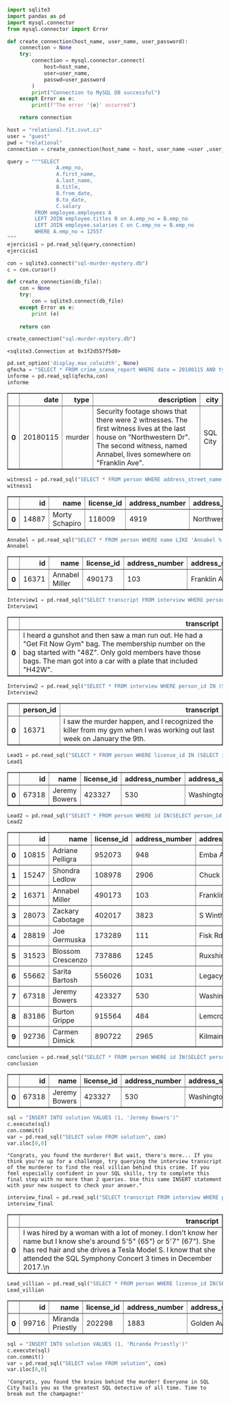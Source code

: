 ```python
import sqlite3
import pandas as pd
import mysql.connector
from mysql.connector import Error
```


```python
def create_connection(host_name, user_name, user_password):
    connection = None
    try:
        connection = mysql.connector.connect(
            host=host_name,
            user=user_name,
            passwd=user_password
        )
        print("Connection to MySQL DB successful")
    except Error as e:
        print(f"The error '{e}' occurred")

    return connection
```


```python
host = "relational.fit.cvut.cz"
user = "guest"
pwd = "relational"
connection = create_connection(host_name = host, user_name =user ,user_password = pwd)
```


```python
query = """SELECT
                A.emp_no,
                A.first_name,
                A.last_name,
                B.title,
                B.from_date,
                B.to_date,
                C.salary
         FROM employee.employees A  
         LEFT JOIN employee.titles B on A.emp_no = B.emp_no
         LEFT JOIN employee.salaries C on C.emp_no = B.emp_no
         WHERE A.emp_no = 12557
"""
ejercicio1 = pd.read_sql(query,connection)
ejercicio1
```


```python
con = sqlite3.connect("sql-murder-mystery.db")
c = con.cursor()
```


```python
def create_connection(db_file):
    con = None
    try:
        con = sqlite3.connect(db_file)
    except Error as e:
        print (e)
            
    return con
```


```python
create_connection("sql-murder-mystery.db")
```




    <sqlite3.Connection at 0x1f2d557f5d0>




```python
pd.set_option('display.max_colwidth', None)
qfecha = "SELECT * FROM crime_scene_report WHERE date = 20180115 AND type = 'murder' AND city = 'SQL City';"
informe = pd.read_sql(qfecha,con)
informe
```




<div>
<style scoped>
    .dataframe tbody tr th:only-of-type {
        vertical-align: middle;
    }

    .dataframe tbody tr th {
        vertical-align: top;
    }

    .dataframe thead th {
        text-align: right;
    }
</style>
<table border="1" class="dataframe">
  <thead>
    <tr style="text-align: right;">
      <th></th>
      <th>date</th>
      <th>type</th>
      <th>description</th>
      <th>city</th>
    </tr>
  </thead>
  <tbody>
    <tr>
      <th>0</th>
      <td>20180115</td>
      <td>murder</td>
      <td>Security footage shows that there were 2 witnesses. The first witness lives at the last house on "Northwestern Dr". The second witness, named Annabel, lives somewhere on "Franklin Ave".</td>
      <td>SQL City</td>
    </tr>
  </tbody>
</table>
</div>




```python
witness1 = pd.read_sql("SELECT * FROM person WHERE address_street_name = 'Northwestern Dr' ORDER BY address_number DESC LIMIT 1;",con)
witness1
```




<div>
<style scoped>
    .dataframe tbody tr th:only-of-type {
        vertical-align: middle;
    }

    .dataframe tbody tr th {
        vertical-align: top;
    }

    .dataframe thead th {
        text-align: right;
    }
</style>
<table border="1" class="dataframe">
  <thead>
    <tr style="text-align: right;">
      <th></th>
      <th>id</th>
      <th>name</th>
      <th>license_id</th>
      <th>address_number</th>
      <th>address_street_name</th>
      <th>ssn</th>
    </tr>
  </thead>
  <tbody>
    <tr>
      <th>0</th>
      <td>14887</td>
      <td>Morty Schapiro</td>
      <td>118009</td>
      <td>4919</td>
      <td>Northwestern Dr</td>
      <td>111564949</td>
    </tr>
  </tbody>
</table>
</div>




```python
Annabel = pd.read_sql("SELECT * FROM person WHERE name LIKE 'Annabel %';",con)
Annabel
```




<div>
<style scoped>
    .dataframe tbody tr th:only-of-type {
        vertical-align: middle;
    }

    .dataframe tbody tr th {
        vertical-align: top;
    }

    .dataframe thead th {
        text-align: right;
    }
</style>
<table border="1" class="dataframe">
  <thead>
    <tr style="text-align: right;">
      <th></th>
      <th>id</th>
      <th>name</th>
      <th>license_id</th>
      <th>address_number</th>
      <th>address_street_name</th>
      <th>ssn</th>
    </tr>
  </thead>
  <tbody>
    <tr>
      <th>0</th>
      <td>16371</td>
      <td>Annabel Miller</td>
      <td>490173</td>
      <td>103</td>
      <td>Franklin Ave</td>
      <td>318771143</td>
    </tr>
  </tbody>
</table>
</div>




```python
Interview1 = pd.read_sql("SELECT transcript FROM interview WHERE person_id IN (SELECT id FROM person WHERE address_street_name = 'Northwestern Dr' ORDER BY address_number DESC LIMIT 1) ;",con)
Interview1
```




<div>
<style scoped>
    .dataframe tbody tr th:only-of-type {
        vertical-align: middle;
    }

    .dataframe tbody tr th {
        vertical-align: top;
    }

    .dataframe thead th {
        text-align: right;
    }
</style>
<table border="1" class="dataframe">
  <thead>
    <tr style="text-align: right;">
      <th></th>
      <th>transcript</th>
    </tr>
  </thead>
  <tbody>
    <tr>
      <th>0</th>
      <td>I heard a gunshot and then saw a man run out. He had a "Get Fit Now Gym" bag. The membership number on the bag started with "48Z". Only gold members have those bags. The man got into a car with a plate that included "H42W".</td>
    </tr>
  </tbody>
</table>
</div>




```python
Interview2 = pd.read_sql("SELECT * FROM interview WHERE person_id IN (SELECT id FROM person WHERE name LIKE 'Annabel %');",con)
Interview2
```




<div>
<style scoped>
    .dataframe tbody tr th:only-of-type {
        vertical-align: middle;
    }

    .dataframe tbody tr th {
        vertical-align: top;
    }

    .dataframe thead th {
        text-align: right;
    }
</style>
<table border="1" class="dataframe">
  <thead>
    <tr style="text-align: right;">
      <th></th>
      <th>person_id</th>
      <th>transcript</th>
    </tr>
  </thead>
  <tbody>
    <tr>
      <th>0</th>
      <td>16371</td>
      <td>I saw the murder happen, and I recognized the killer from my gym when I was working out last week on January the 9th.</td>
    </tr>
  </tbody>
</table>
</div>




```python
Lead1 = pd.read_sql("SELECT * FROM person WHERE license_id IN (SELECT id FROM drivers_license WHERE plate_number LIKE '%H42W%') AND id IN (SELECT person_id FROM get_fit_now_member WHERE id LIKE '48Z%' AND membership_status = 'gold');",con)
Lead1
```




<div>
<style scoped>
    .dataframe tbody tr th:only-of-type {
        vertical-align: middle;
    }

    .dataframe tbody tr th {
        vertical-align: top;
    }

    .dataframe thead th {
        text-align: right;
    }
</style>
<table border="1" class="dataframe">
  <thead>
    <tr style="text-align: right;">
      <th></th>
      <th>id</th>
      <th>name</th>
      <th>license_id</th>
      <th>address_number</th>
      <th>address_street_name</th>
      <th>ssn</th>
    </tr>
  </thead>
  <tbody>
    <tr>
      <th>0</th>
      <td>67318</td>
      <td>Jeremy Bowers</td>
      <td>423327</td>
      <td>530</td>
      <td>Washington Pl, Apt 3A</td>
      <td>871539279</td>
    </tr>
  </tbody>
</table>
</div>




```python
Lead2 = pd.read_sql("SELECT * FROM person WHERE id IN(SELECT person_id FROM get_fit_now_member WHERE id IN(SELECT membership_id FROM get_fit_now_check_in WHERE check_in_date = 20180109));",con)
Lead2
```




<div>
<style scoped>
    .dataframe tbody tr th:only-of-type {
        vertical-align: middle;
    }

    .dataframe tbody tr th {
        vertical-align: top;
    }

    .dataframe thead th {
        text-align: right;
    }
</style>
<table border="1" class="dataframe">
  <thead>
    <tr style="text-align: right;">
      <th></th>
      <th>id</th>
      <th>name</th>
      <th>license_id</th>
      <th>address_number</th>
      <th>address_street_name</th>
      <th>ssn</th>
    </tr>
  </thead>
  <tbody>
    <tr>
      <th>0</th>
      <td>10815</td>
      <td>Adriane Pelligra</td>
      <td>952073</td>
      <td>948</td>
      <td>Emba Ave</td>
      <td>243639527</td>
    </tr>
    <tr>
      <th>1</th>
      <td>15247</td>
      <td>Shondra Ledlow</td>
      <td>108978</td>
      <td>2906</td>
      <td>Chuck Dr</td>
      <td>492143109</td>
    </tr>
    <tr>
      <th>2</th>
      <td>16371</td>
      <td>Annabel Miller</td>
      <td>490173</td>
      <td>103</td>
      <td>Franklin Ave</td>
      <td>318771143</td>
    </tr>
    <tr>
      <th>3</th>
      <td>28073</td>
      <td>Zackary Cabotage</td>
      <td>402017</td>
      <td>3823</td>
      <td>S Winthrop Ave</td>
      <td>367741547</td>
    </tr>
    <tr>
      <th>4</th>
      <td>28819</td>
      <td>Joe Germuska</td>
      <td>173289</td>
      <td>111</td>
      <td>Fisk Rd</td>
      <td>138909730</td>
    </tr>
    <tr>
      <th>5</th>
      <td>31523</td>
      <td>Blossom Crescenzo</td>
      <td>737886</td>
      <td>1245</td>
      <td>Ruxshire St</td>
      <td>753962462</td>
    </tr>
    <tr>
      <th>6</th>
      <td>55662</td>
      <td>Sarita Bartosh</td>
      <td>556026</td>
      <td>1031</td>
      <td>Legacy Pointe Blvd</td>
      <td>564780417</td>
    </tr>
    <tr>
      <th>7</th>
      <td>67318</td>
      <td>Jeremy Bowers</td>
      <td>423327</td>
      <td>530</td>
      <td>Washington Pl, Apt 3A</td>
      <td>871539279</td>
    </tr>
    <tr>
      <th>8</th>
      <td>83186</td>
      <td>Burton Grippe</td>
      <td>915564</td>
      <td>484</td>
      <td>Lemcrow Way</td>
      <td>426280783</td>
    </tr>
    <tr>
      <th>9</th>
      <td>92736</td>
      <td>Carmen Dimick</td>
      <td>890722</td>
      <td>2965</td>
      <td>Kilmaine Circle</td>
      <td>622279052</td>
    </tr>
  </tbody>
</table>
</div>




```python
conclusion = pd.read_sql("SELECT * FROM person WHERE id IN(SELECT person_id FROM get_fit_now_member WHERE id IN(SELECT membership_id FROM get_fit_now_check_in WHERE check_in_date = 20180109)) AND id IN (SELECT id FROM person WHERE license_id IN (SELECT id FROM drivers_license WHERE plate_number LIKE '%H42W%') AND id IN (SELECT person_id FROM get_fit_now_member WHERE id LIKE '48Z%' AND membership_status = 'gold'));",con)
conclusion
```




<div>
<style scoped>
    .dataframe tbody tr th:only-of-type {
        vertical-align: middle;
    }

    .dataframe tbody tr th {
        vertical-align: top;
    }

    .dataframe thead th {
        text-align: right;
    }
</style>
<table border="1" class="dataframe">
  <thead>
    <tr style="text-align: right;">
      <th></th>
      <th>id</th>
      <th>name</th>
      <th>license_id</th>
      <th>address_number</th>
      <th>address_street_name</th>
      <th>ssn</th>
    </tr>
  </thead>
  <tbody>
    <tr>
      <th>0</th>
      <td>67318</td>
      <td>Jeremy Bowers</td>
      <td>423327</td>
      <td>530</td>
      <td>Washington Pl, Apt 3A</td>
      <td>871539279</td>
    </tr>
  </tbody>
</table>
</div>




```python
sql = "INSERT INTO solution VALUES (1, 'Jeremy Bowers')"
c.execute(sql)
con.commit()
var = pd.read_sql("SELECT value FROM solution", con)
var.iloc[0,0]
```




    "Congrats, you found the murderer! But wait, there's more... If you think you're up for a challenge, try querying the interview transcript of the murderer to find the real villian behind this crime. If you feel especially confident in your SQL skills, try to complete this final step with no more than 2 queries. Use this same INSERT statement with your new suspect to check your answer."




```python
interview_final = pd.read_sql("SELECT transcript FROM interview WHERE person_id = 67318;",con)
interview_final
```




<div>
<style scoped>
    .dataframe tbody tr th:only-of-type {
        vertical-align: middle;
    }

    .dataframe tbody tr th {
        vertical-align: top;
    }

    .dataframe thead th {
        text-align: right;
    }
</style>
<table border="1" class="dataframe">
  <thead>
    <tr style="text-align: right;">
      <th></th>
      <th>transcript</th>
    </tr>
  </thead>
  <tbody>
    <tr>
      <th>0</th>
      <td>I was hired by a woman with a lot of money. I don't know her name but I know she's around 5'5" (65") or 5'7" (67"). She has red hair and she drives a Tesla Model S. I know that she attended the SQL Symphony Concert 3 times in December 2017.\n</td>
    </tr>
  </tbody>
</table>
</div>




```python
Lead_villian = pd.read_sql("SELECT * FROM person WHERE license_id IN(SELECT id FROM drivers_license WHERE gender = 'female' AND height BETWEEN 65 AND 67 AND hair_color = 'red' AND car_make = 'Tesla' AND car_model = 'Model S') AND id IN (SELECT person_id FROM facebook_event_checkin WHERE event_name = 'SQL Symphony Concert' AND date LIKE '201712%');",con)
Lead_villian
```




<div>
<style scoped>
    .dataframe tbody tr th:only-of-type {
        vertical-align: middle;
    }

    .dataframe tbody tr th {
        vertical-align: top;
    }

    .dataframe thead th {
        text-align: right;
    }
</style>
<table border="1" class="dataframe">
  <thead>
    <tr style="text-align: right;">
      <th></th>
      <th>id</th>
      <th>name</th>
      <th>license_id</th>
      <th>address_number</th>
      <th>address_street_name</th>
      <th>ssn</th>
    </tr>
  </thead>
  <tbody>
    <tr>
      <th>0</th>
      <td>99716</td>
      <td>Miranda Priestly</td>
      <td>202298</td>
      <td>1883</td>
      <td>Golden Ave</td>
      <td>987756388</td>
    </tr>
  </tbody>
</table>
</div>




```python
sql = "INSERT INTO solution VALUES (1, 'Miranda Priestly')"
c.execute(sql)
con.commit()
var = pd.read_sql("SELECT value FROM solution", con)
var.iloc[0,0]
```




    'Congrats, you found the brains behind the murder! Everyone in SQL City hails you as the greatest SQL detective of all time. Time to break out the champagne!'




```python

```
